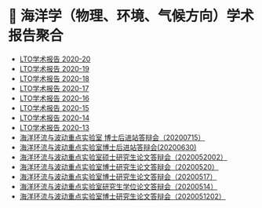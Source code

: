 # 🌊 海洋学（物理、环境、气候方向）学术报告聚合
<!-- BLOG-POST-LIST:START -->
- [LTO学术报告 2020-20](http://lto.scsio.ac.cn/xwtz/xsbg/202009/t20200907_579363.html)
- [LTO学术报告 2020-19](http://lto.scsio.ac.cn/xwtz/xsbg/202008/t20200831_577821.html)
- [LTO学术报告 2020-18](http://lto.scsio.ac.cn/xwtz/xsbg/202008/t20200831_577820.html)
- [LTO学术报告 2020-17](http://lto.scsio.ac.cn/xwtz/xsbg/202008/t20200831_577819.html)
- [LTO学术报告 2020-16](http://lto.scsio.ac.cn/xwtz/xsbg/202007/t20200729_572377.html)
- [LTO学术报告 2020-15](http://lto.scsio.ac.cn/xwtz/xsbg/202007/t20200721_570333.html)
- [LTO学术报告 2020-14](http://lto.scsio.ac.cn/xwtz/xsbg/202007/t20200713_568458.html)
- [LTO学术报告 2020-13](http://lto.scsio.ac.cn/xwtz/xsbg/202007/t20200706_567096.html)
- [海洋环流与波动重点实验室 博士后进站答辩会（20200715）](http://klocw.qdio.cas.cn/xshd/202007/t20200716_569121.html)
- [海洋环流与波动重点实验室博士后进站答辩会(20200630)](http://klocw.qdio.cas.cn/xshd/202006/t20200629_566178.html)
- [海洋环流与波动重点实验室硕士研究生论文答辩会（2020052002）](http://klocw.qdio.cas.cn/xshd/202005/t20200518_559987.html)
- [海洋环流与波动重点实验室博士研究生论文答辩会（20200520）](http://klocw.qdio.cas.cn/xshd/202005/t20200518_559952.html)
- [海洋环流与波动重点实验室博士研究生论文答辩会（20200517）](http://klocw.qdio.cas.cn/xshd/202005/t20200515_559725.html)
- [海洋环流与波动重点实验室研究生学位论文答辩会（20200514）](http://klocw.qdio.cas.cn/xshd/202005/t20200515_559686.html)
- [海洋环流与波动重点实验室博士研究生论文答辩会（2020051202）](http://klocw.qdio.cas.cn/xshd/202005/t20200511_558573.html)
<!-- BLOG-POST-LIST:END -->
